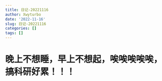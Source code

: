 ```yaml
---
title: 日记-20221116
author: Xwyturbo
date: '2022-11-16'
slug: 日记-20221116
categories: []
tags: []
---
```


#  晚上不想睡，早上不想起，唉唉唉唉唉，搞科研好累！！！
